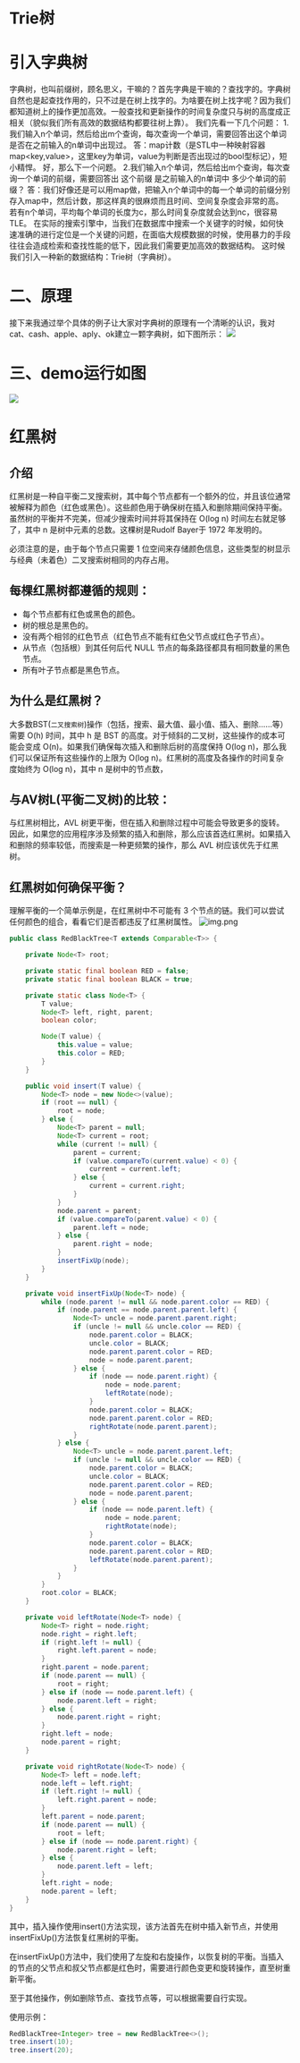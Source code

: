 # Trie树
# 引入字典树
字典树，也叫前缀树，顾名思义，干嘛的？首先字典是干嘛的？查找字的。字典树自然也是起查找作用的，只不过是在树上找字的。为啥要在树上找字呢？因为我们都知道树上的操作更加高效。一般查找和更新操作的时间复杂度只与树的高度成正相关（貌似我们所有高效的数据结构都要往树上靠）。
我们先看一下几个问题：
1.我们输入n个单词，然后给出m个查询，每次查询一个单词，需要回答出这个单词是否在之前输入的n单词中出现过。
答：map计数（是STL中一种映射容器map<key,value>，这里key为单词，value为判断是否出现过的bool型标记），短小精悍。
好，那么下一个问题。
2.我们输入n个单词，然后给出m个查询，每次查询一个单词的前缀，需要回答出 这个前缀 是之前输入的n单词中 多少个单词的前缀？
答：我们好像还是可以用map做，把输入n个单词中的每一个单词的前缀分别存入map中，然后计数，那这样真的很麻烦而且时间、空间复杂度会非常的高。若有n个单词，平均每个单词的长度为c，那么时间复杂度就会达到nc，很容易TLE。
在实际的搜索引擎中，当我们在数据库中搜索一个关键字的时候，如何快速准确的进行定位是一个关键的问题，在面临大规模数据的时候，使用暴力的手段往往会造成检索和查找性能的低下，因此我们需要更加高效的数据结构。
这时候我们引入一种新的数据结构：Trie树（字典树）。
# 二、原理
接下来我通过举个具体的例子让大家对字典树的原理有一个清晰的认识，我对cat、cash、apple、aply、ok建立一颗字典树，如下图所示：
![](./assets/readme-1676367618155.png)
# 三、demo运行如图
![](./assets/readme-1676367466214.png)

# 红黑树
## 介绍
红黑树是一种自平衡二叉搜索树，其中每个节点都有一个额外的位，并且该位通常被解释为颜色（红色或黑色）。这些颜色用于确保树在插入和删除期间保持平衡。虽然树的平衡并不完美，但减少搜索时间并将其保持在 O(log n) 时间左右就足够了，其中 n 是树中元素的总数。这棵树是Rudolf Bayer于 1972 年发明的。

必须注意的是，由于每个节点只需要 1 位空间来存储颜色信息，这些类型的树显示与经典（未着色）二叉搜索树相同的内存占用。

## 每棵红黑树都遵循的规则：
* 每个节点都有红色或黑色的颜色。
* 树的根总是黑色的。
* 没有两个相邻的红色节点（红色节点不能有红色父节点或红色子节点）。
* 从节点（包括根）到其任何后代 NULL 节点的每条路径都具有相同数量的黑色节点。
* 所有叶子节点都是黑色节点。

## 为什么是红黑树？

大多数BST(`二叉搜索树`)操作（包括，搜索、最大值、最小值、插入、删除……等）需要 O(h) 时间，其中 h 是 BST 的高度。对于倾斜的二叉树，这些操作的成本可能会变成 O(n)。如果我们确保每次插入和删除后树的高度保持 O(log n)，那么我们可以保证所有这些操作的上限为 O(log n)。红黑树的高度及各操作的时间复杂度始终为 O(log n)，其中 n 是树中的节点数，

## 与AV树L(平衡二叉树)的比较：

与红黑树相比，AVL 树更平衡，但在插入和删除过程中可能会导致更多的旋转。因此，如果您的应用程序涉及频繁的插入和删除，那么应该首选红黑树。如果插入和删除的频率较低，而搜索是一种更频繁的操作，那么 AVL 树应该优先于红黑树。

## 红黑树如何确保平衡？

理解平衡的一个简单示例是，在红黑树中不可能有 3 个节点的链。我们可以尝试任何颜色的组合，看看它们是否都违反了红黑树属性。
![img.png](assets/img.png)


```java
public class RedBlackTree<T extends Comparable<T>> {

    private Node<T> root;

    private static final boolean RED = false;
    private static final boolean BLACK = true;

    private static class Node<T> {
        T value;
        Node<T> left, right, parent;
        boolean color;

        Node(T value) {
            this.value = value;
            this.color = RED;
        }
    }

    public void insert(T value) {
        Node<T> node = new Node<>(value);
        if (root == null) {
            root = node;
        } else {
            Node<T> parent = null;
            Node<T> current = root;
            while (current != null) {
                parent = current;
                if (value.compareTo(current.value) < 0) {
                    current = current.left;
                } else {
                    current = current.right;
                }
            }
            node.parent = parent;
            if (value.compareTo(parent.value) < 0) {
                parent.left = node;
            } else {
                parent.right = node;
            }
            insertFixUp(node);
        }
    }

    private void insertFixUp(Node<T> node) {
        while (node.parent != null && node.parent.color == RED) {
            if (node.parent == node.parent.parent.left) {
                Node<T> uncle = node.parent.parent.right;
                if (uncle != null && uncle.color == RED) {
                    node.parent.color = BLACK;
                    uncle.color = BLACK;
                    node.parent.parent.color = RED;
                    node = node.parent.parent;
                } else {
                    if (node == node.parent.right) {
                        node = node.parent;
                        leftRotate(node);
                    }
                    node.parent.color = BLACK;
                    node.parent.parent.color = RED;
                    rightRotate(node.parent.parent);
                }
            } else {
                Node<T> uncle = node.parent.parent.left;
                if (uncle != null && uncle.color == RED) {
                    node.parent.color = BLACK;
                    uncle.color = BLACK;
                    node.parent.parent.color = RED;
                    node = node.parent.parent;
                } else {
                    if (node == node.parent.left) {
                        node = node.parent;
                        rightRotate(node);
                    }
                    node.parent.color = BLACK;
                    node.parent.parent.color = RED;
                    leftRotate(node.parent.parent);
                }
            }
        }
        root.color = BLACK;
    }

    private void leftRotate(Node<T> node) {
        Node<T> right = node.right;
        node.right = right.left;
        if (right.left != null) {
            right.left.parent = node;
        }
        right.parent = node.parent;
        if (node.parent == null) {
            root = right;
        } else if (node == node.parent.left) {
            node.parent.left = right;
        } else {
            node.parent.right = right;
        }
        right.left = node;
        node.parent = right;
    }

    private void rightRotate(Node<T> node) {
        Node<T> left = node.left;
        node.left = left.right;
        if (left.right != null) {
            left.right.parent = node;
        }
        left.parent = node.parent;
        if (node.parent == null) {
            root = left;
        } else if (node == node.parent.right) {
            node.parent.right = left;
        } else {
            node.parent.left = left;
        }
        left.right = node;
        node.parent = left;
    }
}
```

其中，插入操作使用insert()方法实现，该方法首先在树中插入新节点，并使用insertFixUp()方法恢复红黑树的平衡。

在insertFixUp()方法中，我们使用了左旋和右旋操作，以恢复树的平衡。当插入的节点的父节点和叔父节点都是红色时，需要进行颜色变更和旋转操作，直至树重新平衡。

至于其他操作，例如删除节点、查找节点等，可以根据需要自行实现。

使用示例：

```java
RedBlackTree<Integer> tree = new RedBlackTree<>();
tree.insert(10);
tree.insert(20);    
```
